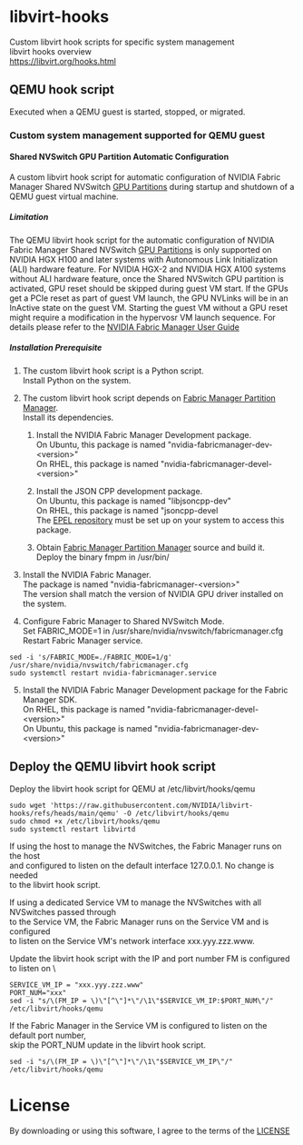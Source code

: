 # libvirt-hooks

Custom libvirt hook scripts for specific system management \
libvirt hooks overview\
https://libvirt.org/hooks.html

## QEMU hook script

Executed when a QEMU guest is started, stopped, or migrated.

### Custom system management supported for QEMU guest

#### Shared NVSwitch GPU Partition Automatic Configuration

A custom libvirt hook script for automatic configuration of NVIDIA Fabric Manager Shared NVSwitch [GPU Partitions](https://docs.nvidia.com/datacenter/tesla/fabric-manager-user-guide/index.html#gpu-partitions) during startup and shutdown of a QEMU guest virtual machine.

##### Limitation

The QEMU libvirt hook script for the automatic configuration of NVIDIA Fabric Manager Shared NVSwitch [GPU Partitions](https://docs.nvidia.com/datacenter/tesla/fabric-manager-user-guide/index.html#gpu-partitions) is only supported on NVIDIA HGX H100 and later systems with Autonomous Link Initialization (ALI) hardware feature.  For NVIDIA HGX-2 and NVIDIA HGX A100 systems without ALI hardware feature, once the Shared NVSwitch GPU partition is activated, GPU reset should be skipped during guest VM start.  If the GPUs get a PCIe reset as part of guest VM launch, the GPU NVLinks will be in an InActive state on the guest VM.  Starting the guest VM without a GPU reset might require a modification in the hypervosr VM launch sequence.  For details please refer to the [NVIDIA Fabric Manager User Guide](https://docs.nvidia.com/datacenter/tesla/fabric-manager-user-guide/index.html#starting-a-guest-virtual-machine)

##### Installation Prerequisite

1. The custom libvirt hook script is a Python script. \
Install Python on the system.

2. The custom libvirt hook script depends on [Fabric Manager Partition Manager](https://github.com/NVIDIA/Fabric-Manager-Client).  \
Install its dependencies.
    1. Install the NVIDIA Fabric Manager Development package. \
       On Ubuntu, this package is named "nvidia-fabricmanager-dev-\<version\>" \
       On RHEL, this package is named "nvidia-fabricmanager-devel-\<version\>"

    2. Install the JSON CPP development package. \
       On Ubuntu, this package is named "libjsoncpp-dev" \
       On RHEL, this package is named "jsoncpp-devel \
       The [EPEL repository](https://www.redhat.com/en/blog/install-epel-linux) must be set up on your system to access this package.
       
    3. Obtain [Fabric Manager Partition Manager](https://github.com/NVIDIA/Fabric-Manager-Client) source and build it. \
       Deploy the binary fmpm in /usr/bin/

3. Install the NVIDIA Fabric Manager. \
The package is named "nvidia-fabricmanager-\<version\>" \
The version shall match the version of NVIDIA GPU driver installed on the system.

4. Configure Fabric Manager to Shared NVSwitch Mode. \
Set FABRIC_MODE=1 in /usr/share/nvidia/nvswitch/fabricmanager.cfg \
Restart Fabric Manager service.

```
sed -i 's/FABRIC_MODE=./FABRIC_MODE=1/g' /usr/share/nvidia/nvswitch/fabricmanager.cfg
sudo systemctl restart nvidia-fabricmanager.service
```

5. Install the NVIDIA Fabric Manager Development package for the Fabric Manager SDK. \
On RHEL, this package is named "nvidia-fabricmanager-devel-\<version\>" \
On Ubuntu, this package is named "nvidia-fabricmanager-dev-\<version\>" 

## Deploy the QEMU libvirt hook script
Deploy the libvirt hook script for QEMU at /etc/libvirt/hooks/qemu
```
sudo wget 'https://raw.githubusercontent.com/NVIDIA/libvirt-hooks/refs/heads/main/qemu' -O /etc/libvirt/hooks/qemu
sudo chmod +x /etc/libvirt/hooks/qemu
sudo systemctl restart libvirtd
```

If using the host to manage the NVSwitches, the Fabric Manager runs on the host \
and configured to listen on the default interface 127.0.0.1.  No change is needed \
to the libvirt hook script.

If using a dedicated Service VM to manage the NVSwitches with all NVSwitches passed through \
to the Service VM, the Fabric Manager runs on the Service VM and is configured \
to listen on the Service VM's network interface xxx.yyy.zzz.www.

Update the libvirt hook script with the IP and port number FM is configured to listen on \

```
SERVICE_VM_IP = "xxx.yyy.zzz.www"
PORT_NUM="xxx"
sed -i "s/\(FM_IP = \)\"[^\"]*\"/\1\"$SERVICE_VM_IP:$PORT_NUM\"/" /etc/libvirt/hooks/qemu

```

If the Fabric Manager in the Service VM is configured to listen on the default port number, \
skip the PORT_NUM update in the libvirt hook script.
```
sed -i "s/\(FM_IP = \)\"[^\"]*\"/\1\"$SERVICE_VM_IP\"/" /etc/libvirt/hooks/qemu
```


# License

By downloading or using this software, I agree to the terms of the [LICENSE](LICENSE)
